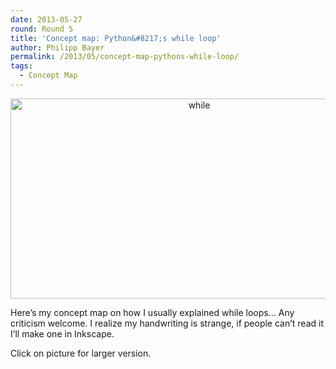 ```yaml
---
date: 2013-05-27
round: Round 5
title: 'Concept map: Python&#8217;s while loop'
author: Philipp Bayer
permalink: /2013/05/concept-map-pythons-while-loop/
tags:
  - Concept Map
---
```

<p style="text-align: center;">
  <a href="/software-carpentry-training-website/uploads/2013/05/while.png"><img class="size-medium wp-image-2815 aligncenter" alt="while" src="/software-carpentry-training-website/uploads/2013/05/while-300x164.png" width="588" height="320" /></a>
</p>

Here&#8217;s my concept map on how I usually explained while loops&#8230; Any criticism welcome. I realize my handwriting is strange, if people can&#8217;t read it I&#8217;ll make one in Inkscape.

Click on picture for larger version.

&nbsp;

&nbsp;
